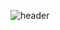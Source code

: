 ![header](https://capsule-render.vercel.app/api?type=waving&color=auto&height=100&&fontAlignY=40&descAlign=60&descAlignY=57)
<!--![Top Langs](https://github-readme-stats.vercel.app/api/top-langs/?username=ika9810&layout=compact&theme=calm)-->
<!--
**ika9810/ika9810** is a ✨ _special_ ✨ repository because its `README.md` (this file) appears on your GitHub profile.

Here are some ideas to get you started:

- 🔭 I’m currently working on ...
- 🌱 I’m currently learning ...
- 👯 I’m looking to collaborate on ...
- 🤔 I’m looking for help with ...
- 💬 Ask me about ...
- 📫 How to reach me: ...
- 😄 Pronouns: ...
- ⚡ Fun fact: ...
-->
